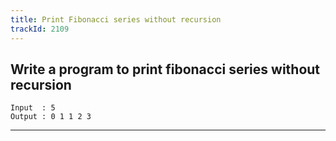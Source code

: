 ```yaml
---
title: Print Fibonacci series without recursion
trackId: 2109
---
```


## Write a program to print fibonacci series without recursion

```
Input  : 5
Output : 0 1 1 2 3
```

---
